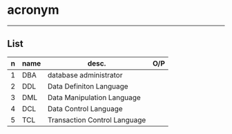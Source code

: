 # acronym

---

## List
|n|name|desc.|O/P|
|-|----|-----|---|
|1|DBA|database administrator|
|2|DDL|Data Definiton Language|
|3|DML|Data Manipulation Language|
|4|DCL|Data Control Language|
|5|TCL|Transaction Control Language|
